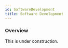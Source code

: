 ```yaml
---
id: SoftwareDevelopment
title: Software Development
---
```

### Overview

This is under construction.


